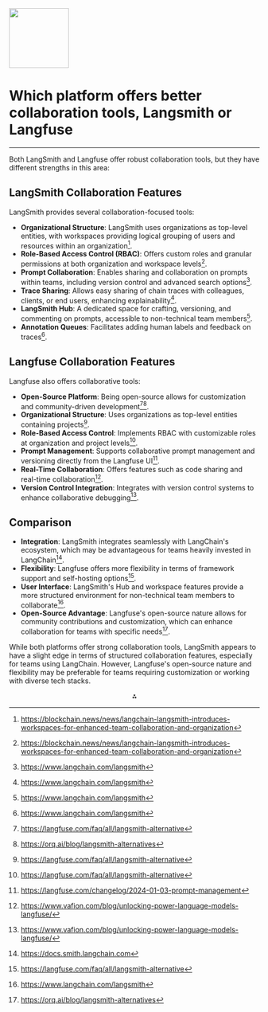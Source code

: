 <img src="https://r2cdn.perplexity.ai/pplx-full-logo-primary-dark%402x.png" class="logo" width="120"/>

# Which platform offers better collaboration tools, Langsmith or Langfuse

---
Both LangSmith and Langfuse offer robust collaboration tools, but they have different strengths in this area:

## LangSmith Collaboration Features

LangSmith provides several collaboration-focused tools:

- **Organizational Structure**: LangSmith uses organizations as top-level entities, with workspaces providing logical grouping of users and resources within an organization[^1].
- **Role-Based Access Control (RBAC)**: Offers custom roles and granular permissions at both organization and workspace levels[^1].
- **Prompt Collaboration**: Enables sharing and collaboration on prompts within teams, including version control and advanced search options[^7].
- **Trace Sharing**: Allows easy sharing of chain traces with colleagues, clients, or end users, enhancing explainability[^7].
- **LangSmith Hub**: A dedicated space for crafting, versioning, and commenting on prompts, accessible to non-technical team members[^7].
- **Annotation Queues**: Facilitates adding human labels and feedback on traces[^7].


## Langfuse Collaboration Features

Langfuse also offers collaborative tools:

- **Open-Source Platform**: Being open-source allows for customization and community-driven development[^3][^6].
- **Organizational Structure**: Uses organizations as top-level entities containing projects[^3].
- **Role-Based Access Control**: Implements RBAC with customizable roles at organization and project levels[^3].
- **Prompt Management**: Supports collaborative prompt management and versioning directly from the Langfuse UI[^8].
- **Real-Time Collaboration**: Offers features such as code sharing and real-time collaboration[^2].
- **Version Control Integration**: Integrates with version control systems to enhance collaborative debugging[^2].


## Comparison

- **Integration**: LangSmith integrates seamlessly with LangChain's ecosystem, which may be advantageous for teams heavily invested in LangChain[^4].
- **Flexibility**: Langfuse offers more flexibility in terms of framework support and self-hosting options[^3].
- **User Interface**: LangSmith's Hub and workspace features provide a more structured environment for non-technical team members to collaborate[^7].
- **Open-Source Advantage**: Langfuse's open-source nature allows for community contributions and customization, which can enhance collaboration for teams with specific needs[^6].

While both platforms offer strong collaboration tools, LangSmith appears to have a slight edge in terms of structured collaboration features, especially for teams using LangChain. However, Langfuse's open-source nature and flexibility may be preferable for teams requiring customization or working with diverse tech stacks.

<div style="text-align: center">⁂</div>

[^1]: https://blockchain.news/news/langchain-langsmith-introduces-workspaces-for-enhanced-team-collaboration-and-organization

[^2]: https://www.vafion.com/blog/unlocking-power-language-models-langfuse/

[^3]: https://langfuse.com/faq/all/langsmith-alternative

[^4]: https://docs.smith.langchain.com

[^5]: https://langfuse.com/docs/integrations/overview

[^6]: https://orq.ai/blog/langsmith-alternatives

[^7]: https://www.langchain.com/langsmith

[^8]: https://langfuse.com/changelog/2024-01-03-prompt-management

[^9]: https://astralinsights.ai/comparison-of-observability-platforms-langsmith-langfuse/

[^10]: https://blog.langchain.dev/workspaces-in-langsmith/

[^11]: https://www.metriccoders.com/post/langsmith-vs-langfuse-a-comprehensive-comparison

[^12]: https://en.paradigmadigital.com/techbiz/langfuse-vs-langsmith-prompt-versioning-tracing/

[^13]: https://dev.to/kenzic/transform-your-workflow-with-langsmith-hub-a-game-changer-for-javascript-engineers-4a8l

[^14]: https://langfuse.com

[^15]: https://sourceforge.net/software/compare/LangChain-vs-LangSmith-vs-Langfuse/

[^16]: https://changelog.langchain.com/announcements/new-langsmith-playground-features-to-streamline-workflow

[^17]: https://www.deepchecks.com/llm-tools/langfuse/

[^18]: https://slashdot.org/software/comparison/LangSmith-vs-Langfuse-vs-Weights-Biases/

[^19]: https://www.youtube.com/watch?v=3wAON0Lqviw

[^20]: https://langfuse.com/blog/2024-07-ai-agent-observability-with-langfuse

